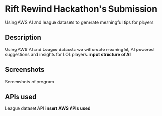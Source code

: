 # Rift Rewind Hackathon's Submission 

Using AWS AI and league datasets to generate meaningful tips for players

## Description

Using AWS AI and League datasets we will create meaningful, AI powered suggestions and insights for LOL players.
**input structure of AI**

## Screenshots

Screenshots of program

## APIs used

League dataset API
**insert AWS APIs used**
